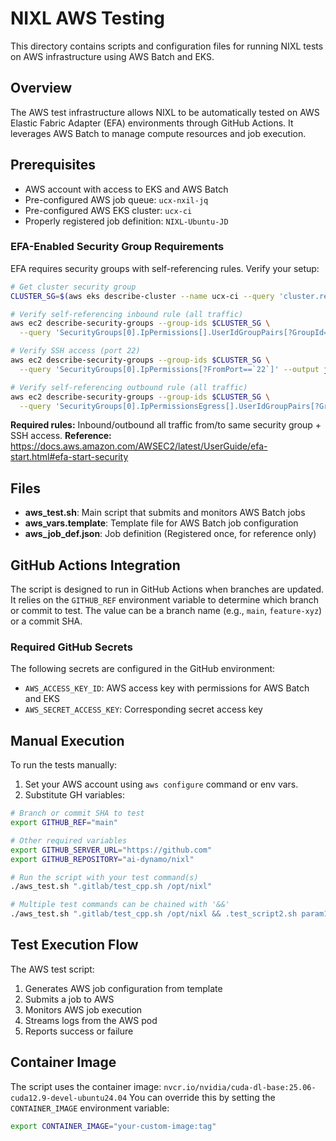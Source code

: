 # NIXL AWS Testing

This directory contains scripts and configuration files for running NIXL tests on AWS infrastructure using AWS Batch and EKS.

## Overview

The AWS test infrastructure allows NIXL to be automatically tested on AWS Elastic Fabric Adapter (EFA) environments through GitHub Actions. It leverages AWS Batch to manage compute resources and job execution.

## Prerequisites

- AWS account with access to EKS and AWS Batch
- Pre-configured AWS job queue: `ucx-nxil-jq`
- Pre-configured AWS EKS cluster: `ucx-ci`
- Properly registered job definition: `NIXL-Ubuntu-JD`

### EFA-Enabled Security Group Requirements

EFA requires security groups with self-referencing rules. Verify your setup:

```bash
# Get cluster security group
CLUSTER_SG=$(aws eks describe-cluster --name ucx-ci --query 'cluster.resourcesVpcConfig.clusterSecurityGroupId' --output text)

# Verify self-referencing inbound rule (all traffic)
aws ec2 describe-security-groups --group-ids $CLUSTER_SG \
  --query 'SecurityGroups[0].IpPermissions[].UserIdGroupPairs[?GroupId==`'$CLUSTER_SG'`].GroupId'

# Verify SSH access (port 22)
aws ec2 describe-security-groups --group-ids $CLUSTER_SG \
  --query 'SecurityGroups[0].IpPermissions[?FromPort==`22`]' --output json

# Verify self-referencing outbound rule (all traffic)
aws ec2 describe-security-groups --group-ids $CLUSTER_SG \
  --query 'SecurityGroups[0].IpPermissionsEgress[].UserIdGroupPairs[?GroupId==`'$CLUSTER_SG'`].GroupId'
```

**Required rules:** Inbound/outbound all traffic from/to same security group + SSH access.
**Reference:** https://docs.aws.amazon.com/AWSEC2/latest/UserGuide/efa-start.html#efa-start-security

## Files

- **aws_test.sh**: Main script that submits and monitors AWS Batch jobs
- **aws_vars.template**: Template file for AWS Batch job configuration
- **aws_job_def.json**: Job definition (Registered once, for reference only)

## GitHub Actions Integration

The script is designed to run in GitHub Actions when branches are updated.
It relies on the `GITHUB_REF` environment variable to determine which branch or commit to test. The value can be a branch name (e.g., `main`, `feature-xyz`) or a commit SHA.

### Required GitHub Secrets

The following secrets are configured in the GitHub environment:

- `AWS_ACCESS_KEY_ID`: AWS access key with permissions for AWS Batch and EKS
- `AWS_SECRET_ACCESS_KEY`: Corresponding secret access key

## Manual Execution

To run the tests manually:

1. Set your AWS account using `aws configure` command or env vars.
2. Substitute GH variables:

```bash
# Branch or commit SHA to test
export GITHUB_REF="main"

# Other required variables
export GITHUB_SERVER_URL="https://github.com"
export GITHUB_REPOSITORY="ai-dynamo/nixl"

# Run the script with your test command(s)
./aws_test.sh ".gitlab/test_cpp.sh /opt/nixl"

# Multiple test commands can be chained with '&&'
./aws_test.sh ".gitlab/test_cpp.sh /opt/nixl && .test_script2.sh param123"
```

## Test Execution Flow

The AWS test script:

1. Generates AWS job configuration from template
2. Submits a job to AWS
3. Monitors AWS job execution
4. Streams logs from the AWS pod
5. Reports success or failure

## Container Image

The script uses the container image: `nvcr.io/nvidia/cuda-dl-base:25.06-cuda12.9-devel-ubuntu24.04`
You can override this by setting the `CONTAINER_IMAGE` environment variable:

```bash
export CONTAINER_IMAGE="your-custom-image:tag"
```